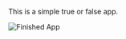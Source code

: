 This is a simple true or false app.

![Finished App](https://github.com/londonappbrewery/Images/blob/master/quizzler-demo.gif)
